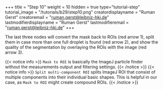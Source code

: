 +++
title = "Step 10"
weight = 10
hidden = true
type="tutorial-step"
tutorial_image = "/tutorials/b29/step10.png"
creatordisplayname = "Ruman Gerst"
creatoremail = "ruman.gerst@leibniz-hki.de"
lastmodifierdisplayname = "Ruman Gerst"
lastmodifieremail = "ruman.gerst@leibniz-hki.de"
+++

The last three nodes will convert the mask back to ROIs (red arrow 1), split them in case more than one full droplet is found (red arrow 2), and show the quality of the segmentation by overlaying the ROIs with the image (red arrow 3). 

{{< notice info >}}
`Mask to ROI` is basically the ImageJ particle finder without the measurements output and filtering settings.
{{< /notice >}}
{{< notice info >}}
`Split multi-component ROI` splits ImageJ ROI that consist of multiple components into their individual basic shapes. This is helpful in our case, as `Mask to ROI` might create compound ROIs.
{{< /notice >}}